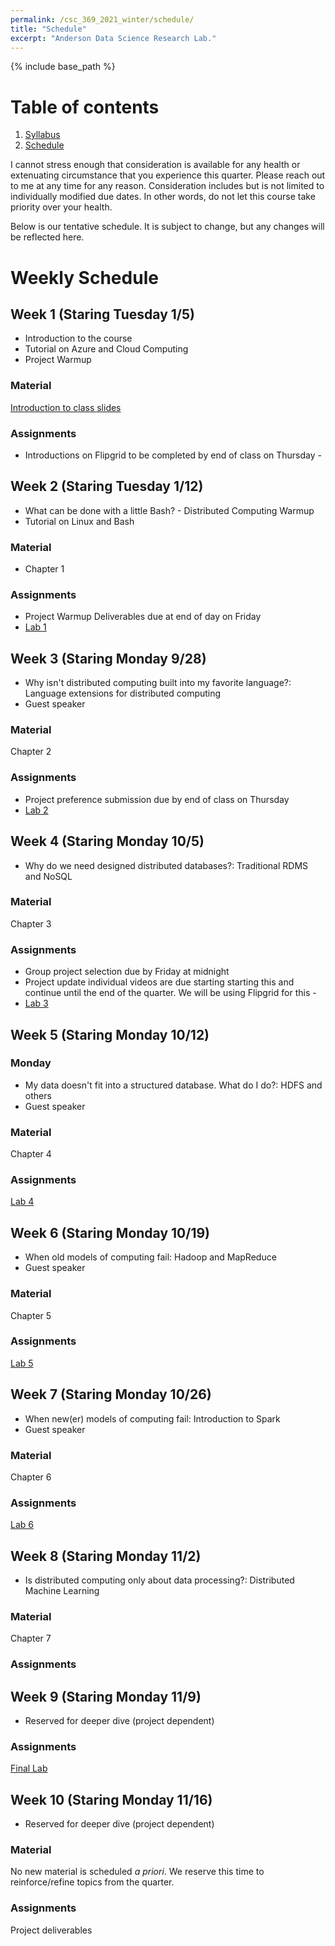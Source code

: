 ```yaml
---
permalink: /csc_369_2021_winter/schedule/
title: "Schedule"
excerpt: "Anderson Data Science Research Lab."
---
```


{% include base_path %}

# Table of contents
1. [Syllabus](/csc_369_2021_winter/)
2. [Schedule](/csc_369_2021_winter/private.html)

I cannot stress enough that consideration is available for any health or
extenuating circumstance that you experience this quarter. Please reach out to me
at any time for any reason. Consideration includes but is not limited to individually
modified due dates. In other words, do not let this course take priority over your health.

Below is our tentative schedule. It is subject to change, but any changes will be reflected here.

# Weekly Schedule
## Week 1 (Staring Tuesday 1/5)
* Introduction to the course
* Tutorial on Azure and Cloud Computing
* Project Warmup

### Material
<a href="">Introduction to class slides</a>

### Assignments
* Introductions on Flipgrid to be completed by end of class on Thursday - <a href=""></a>

## Week 2 (Staring Tuesday 1/12)
* What can be done with a little Bash? - Distributed Computing Warmup
* Tutorial on Linux and Bash

### Material
* Chapter 1

### Assignments
* Project Warmup Deliverables due at end of day on Friday
* <a href="">Lab 1</a>

## Week 3 (Staring Monday 9/28)
* Why isn't distributed computing built into my favorite language?: Language extensions for distributed computing
* Guest speaker

### Material
Chapter 2

### Assignments
* Project preference submission due by end of class on Thursday
* <a href="">Lab 2</a>

## Week 4 (Staring Monday 10/5)
* Why do we need designed distributed databases?: Traditional RDMS and NoSQL

### Material
Chapter 3

### Assignments
* Group project selection due by Friday at midnight
* Project update individual videos are due starting starting this and continue until the end of the quarter. We will be using Flipgrid for this - <a href=""></a>
* <a href="">Lab 3</a>

## Week 5 (Staring Monday 10/12)
### Monday
* My data doesn't fit into a structured database. What do I do?: HDFS and others
* Guest speaker

### Material
Chapter 4

### Assignments
<a href="">Lab 4</a>

## Week 6 (Staring Monday 10/19)
* When old models of computing fail: Hadoop and MapReduce
* Guest speaker

### Material
Chapter 5

### Assignments
<a href="">Lab 5</a>

## Week 7 (Staring Monday 10/26)
* When new(er) models of computing fail: Introduction to Spark
* Guest speaker

### Material
Chapter 6

### Assignments
<a href="">Lab 6</a>

## Week 8 (Staring Monday 11/2)
* Is distributed computing only about data processing?: Distributed Machine Learning

### Material
Chapter 7

### Assignments
<a href=""></a>

## Week 9 (Staring Monday 11/9)
* Reserved for deeper dive (project dependent)

### Assignments
<a href="">Final Lab</a>

## Week 10 (Staring Monday 11/16)
* Reserved for deeper dive (project dependent)

### Material
No new material is scheduled <i>a priori</i>. We reserve this time to reinforce/refine topics from the quarter.

### Assignments
Project deliverables
